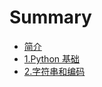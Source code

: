 # Summary

* [简介](Python学习笔记.md)
* [1.Python 基础](book/1.python基础.md)
* [2.字符串和编码](book/2.字符串和编码.md)
